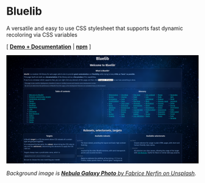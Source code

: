 # Bluelib

A versatile and easy to use CSS stylesheet that supports fast dynamic recoloring via CSS variables

\[ [**Demo + Documentation**](https://gh.steffo.eu/bluelib/examples/index.html) | [**npm**](https://www.npmjs.com/package/@steffo/bluelib) \]

![Screenshot](media/screenshot-1.png)

_Background image is [**Nebula Galaxy Photo** by Fabrice Nerfin on Unsplash](https://unsplash.com/photos/puHQJZd3MDg)._
